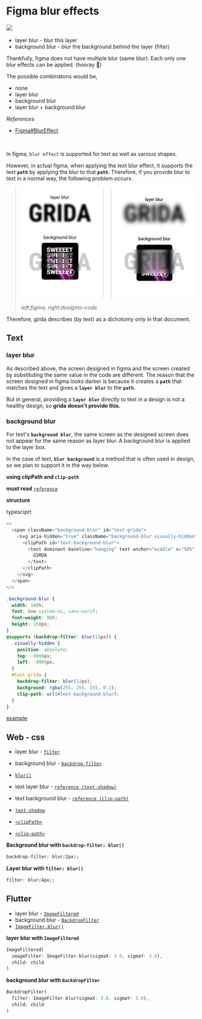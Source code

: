 # Figma blur effects

![](https://static.figma.com/uploads/9def6cce093b164306328ee228028155d13d72d0)

- layer blur - blur this layer
- background blur - blur the background behind the layer (filter)

Thankfully, figma does not have multiple blur (same blur). Each only one blur effects can be applied. (hooray 🥳)

The possible combinatons would be,

- none
- layer blur
- background blur
- layer blur + background blur

_References_

- [Figma#BlurEffect](https://www.figma.com/plugin-docs/api/Effect/#blureffect)

<br/>

In figma, `blur effect` is supported for text as well as various shapes.

However, in actual figma, when applying the text blur effect, it supports the text **`path`** by applying the blur to that **`path`**. Therefore, if you provide blur to text in a normal way, the following problem occurs.

> ![](assets/figma-blur-diff.png)
>
> _left:figma, right:designto-code_

Therefore, girda describes (by text) as a dichotomy only in that document.

## **Text**

### layer blur

As described above, the screen designed in figma and the screen created by substituting the same value in the code are different. The reason that the screen designed in figma looks darker is because it creates a **`path`** that matches the text and gives a **`layer blur`** to the **`path`**.

But in general, providing a **`layer blur`** directly to text in a design is not a healthy design, so **grida doesn't provide this.**

### background blur

For text's **`background blur`**, the same screen as the designed screen does not appear for the same reason as layer blur. A background blur is applied to the layer box.

In the case of text, **`blur background`** is a method that is often used in design, so we plan to support it in the way below.

**using clipPath and `clip-path`**

**must read**
_[`reference`](https://codepen.io/chriscoyier/pen/YzKWYWa)_

**structure**

typesciprt

```typescript
<>
  <span className="background-blur" id="text-grida">
    <svg aria-hidden="true" className="background-blur visually-hidden">
      <clipPath id="text-background-blur">
        <text dominant-baseline="hanging" text-anchor="middle" x="50%" y="0em">
          GIRDA
        </text>
      </clipPath>
    </svg>
  </span>
</>
```

```css
.background-blur {
  width: 100%;
  font: 8vw system-ui, sans-serif;
  font-weight: 900;
  height: 150px;
}
@supports (backdrop-filter: blur(12px)) {
  .visually-hidden {
    position: absolute;
    top: -9999px;
    left: -9999px;
  }
  #text-grida {
    backdrop-filter: blur(12px);
    background: rgba(255, 255, 255, 0.2);
    clip-path: url(#text-background-blur);
  }
}
```

[example](https://codepen.io/you-j/pen/PojvOrr)

## Web - css

- layer blur - [`filter`](https://developer.mozilla.org/en-US/docs/Web/CSS/filter)
- background blur - [`backdrop-filter`](https://developer.mozilla.org/en-US/docs/Web/CSS/backdrop-filter)
- [`blur()`](<https://developer.mozilla.org/en-US/docs/Web/CSS/filter-function/blur()>)

- text layer blur - [`reference (text-shadow)`](https://css-tricks.com/fun-with-blurred-text/)
- text background blur - [`reference (clip-path)`](https://css-tricks.com/a-glassy-and-classy-text-effect/)
- [`text-shadow`](https://developer.mozilla.org/en-US/docs/Web/CSS/text-shadow)
- [`<clipPath>`](https://developer.mozilla.org/en-US/docs/Web/SVG/Element/clipPath)
- [`<clip-path>`](https://developer.mozilla.org/en-US/docs/Web/CSS/clip-path)

**Background blur with `backdrop-filter: blur()`**

```css
backdrop-filter: blur(2px);
```

**Layer blur with `filter: blur()`**

```css
filter: blur(4px);
```

## Flutter

<!-- Adding layer / background blur in flutter is little bit more trickier than css -->

- layer blur - [`ImageFiltered`](https://api.flutter.dev/flutter/widgets/ImageFiltered-class.html)
- background blur - [`BackdropFilter`](https://api.flutter.dev/flutter/widgets/BackdropFilter-class.html)
- [`ImageFilter.blur()`](https://api.flutter.dev/flutter/dart-ui/ImageFilter/ImageFilter.blur.html)

**layer blur with `ImageFiltered`**

```dart
ImageFiltered(
  imageFilter: ImageFilter.blur(sigmaX: 3.0, sigmaY: 3.0),
  child: child
)
```

**background blur with `BackdropFilter`**

```dart
BackdropFilter(
  filter: ImageFilter.blur(sigmaX: 3.0, sigmaY: 3.0),
  child: child
)
```
